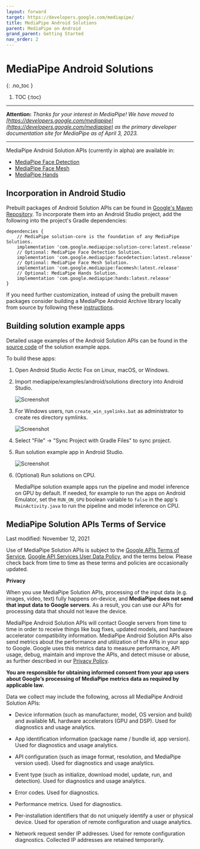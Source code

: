 ```yaml
---
layout: forward
target: https://developers.google.com/mediapipe/
title: MediaPipe Android Solutions
parent: MediaPipe on Android
grand_parent: Getting Started
nav_order: 2
---
```


# MediaPipe Android Solutions
{: .no_toc }

1. TOC
{:toc}
---

**Attention:** *Thanks for your interest in MediaPipe! We have moved to
[https://developers.google.com/mediapipe](https://developers.google.com/mediapipe)
as the primary developer documentation site for MediaPipe as of April 3, 2023.*

----

MediaPipe Android Solution APIs (currently in alpha) are available in:

*   [MediaPipe Face Detection](../solutions/face_detection#android-solution-api)
*   [MediaPipe Face Mesh](../solutions/face_mesh#android-solution-api)
*   [MediaPipe Hands](../solutions/hands#android-solution-api)

## Incorporation in Android Studio

Prebuilt packages of Android Solution APIs can be found in
[Google's Maven Repository](https://maven.google.com/web/index.html?#com.google.mediapipe).
To incorporate them into an Android Studio project, add the following into the
project's Gradle dependencies:

```
dependencies {
    // MediaPipe solution-core is the foundation of any MediaPipe Solutions.
    implementation 'com.google.mediapipe:solution-core:latest.release'
    // Optional: MediaPipe Face Detection Solution.
    implementation 'com.google.mediapipe:facedetection:latest.release'
    // Optional: MediaPipe Face Mesh Solution.
    implementation 'com.google.mediapipe:facemesh:latest.release'
    // Optional: MediaPipe Hands Solution.
    implementation 'com.google.mediapipe:hands:latest.release'
}
```

If you need further customization, instead of using the prebuilt maven packages
consider building a MediaPipe Android Archive library locally from source by
following these [instructions](./android_archive_library.md).

## Building solution example apps

Detailed usage examples of the Android Solution APIs can be found in the
[source code](https://github.com/google/mediapipe/tree/master/mediapipe/examples/android/solutions)
of the solution example apps.

To build these apps:

1.  Open Android Studio Arctic Fox on Linux, macOS, or Windows.

2.  Import mediapipe/examples/android/solutions directory into Android Studio.

    ![Screenshot](https://mediapipe.dev/images/import_mp_android_studio_project.png)

3.  For Windows users, run `create_win_symlinks.bat` as administrator to create
    res directory symlinks.

    ![Screenshot](https://mediapipe.dev/images/run_create_win_symlinks.png)

4.  Select "File" -> "Sync Project with Gradle Files" to sync project.

5.  Run solution example app in Android Studio.

    ![Screenshot](https://mediapipe.dev/images/run_android_solution_app.png)

6.  (Optional) Run solutions on CPU.

    MediaPipe solution example apps run the pipeline and model inference on GPU
    by default. If needed, for example to run the apps on Android Emulator, set
    the `RUN_ON_GPU` boolean variable to `false` in the app's
    `MainActivity.java` to run the pipeline and model inference on CPU.

## MediaPipe Solution APIs Terms of Service

Last modified: November 12, 2021

Use of MediaPipe Solution APIs is subject to the
[Google APIs Terms of Service](https://developers.google.com/terms),
[Google API Services User Data Policy](https://developers.google.com/terms/api-services-user-data-policy),
and the terms below. Please check back from time to time as these terms and
policies are occasionally updated.

**Privacy**

When you use MediaPipe Solution APIs, processing of the input data (e.g. images,
video, text) fully happens on-device, and **MediaPipe does not send that input
data to Google servers**. As a result, you can use our APIs for processing data
that should not leave the device.

MediaPipe Android Solution APIs will contact Google servers from time to time in
order to receive things like bug fixes, updated models, and hardware accelerator
compatibility information. MediaPipe Android Solution APIs also send metrics
about the performance and utilization of the APIs in your app to Google. Google
uses this metrics data to measure performance, API usage, debug, maintain and
improve the APIs, and detect misuse or abuse, as further described in our
[Privacy Policy](https://policies.google.com/privacy).

**You are responsible for obtaining informed consent from your app users about
Google’s processing of MediaPipe metrics data as required by applicable law.**

Data we collect may include the following, across all MediaPipe Android Solution
APIs:

-   Device information (such as manufacturer, model, OS version and build) and
    available ML hardware accelerators (GPU and DSP). Used for diagnostics and
    usage analytics.

-   App identification information (package name / bundle id, app version). Used
    for diagnostics and usage analytics.

-   API configuration (such as image format, resolution, and MediaPipe version
    used). Used for diagnostics and usage analytics.

-   Event type (such as initialize, download model, update, run, and detection).
    Used for diagnostics and usage analytics.

-   Error codes. Used for diagnostics.

-   Performance metrics. Used for diagnostics.

-   Per-installation identifiers that do not uniquely identify a user or
    physical device. Used for operation of remote configuration and usage
    analytics.

-   Network request sender IP addresses. Used for remote configuration
    diagnostics. Collected IP addresses are retained temporarily.
